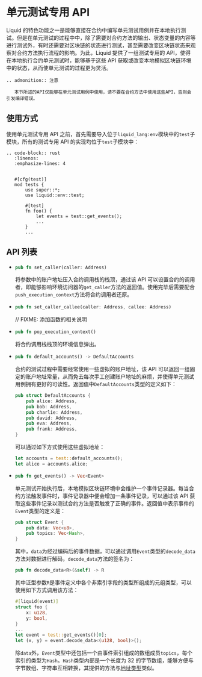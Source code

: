 # 单元测试专用 API

Liquid 的特色功能之一是能够直接在合约中编写单元测试用例并在本地执行测试。但是在单元测试的过程中中，除了需要对合约方法的输出、状态变量的内容等进行测试外，有时还需要对区块链的状态进行测试，甚至需要改变区块链状态来观察对合约方法执行流程的影响。为此，Liquid 提供了一组测试专用的 API，使得在本地执行合约单元测试时，能够基于这些 API 获取或改变本地模拟区块链环境中的状态，从而使单元测试的过程更为灵活。

```eval_rst
.. admonition:: 注意

   本节所述的API仅能够在单元测试用例中使用，请不要在合约方法中使用这些API，否则会引发编译错误。
```

## 使用方式

使用单元测试专用 API 之前，首先需要导入位于`liquid_lang:env`模块中的`test`子模块，所有的测试专用 API 的实现均位于`test`子模块中：

```eval_rst
.. code-block:: rust
   :linenos:
   :emphasize-lines: 4


   #[cfg(test)]
   mod tests {
       use super::*;
       use liquid::env::test;

       #[test]
       fn foo() {
           let events = test::get_events();
           ...
       }
       ...
```

## API 列表

<ul class="method-introduction">
<li>

```rust
pub fn set_caller(caller: Address)
```

</li>
<p>

将参数中的账户地址压入合约调用栈的栈顶，通过该 API 可以设置合约的调用者，即能够影响环境访问器的`get_caller`方法的返回值。使用完毕后需要配合`push_execution_context`方法将合约调用者还原。

</p>

<li>

```rust
pub fn set_caller_callee(caller: Address, callee: Address)
```

</li>
<p>

// FIXME: 添加函数的相关说明
</p>

<li>

```rust
pub fn pop_execution_context()
```

</li>
<p>

将合约调用栈栈顶的环境信息弹出。

</p>

<li>

```rust
pub fn default_accounts() -> DefaultAccounts
```

</li>
<p>

合约的测试过程中需要经常使用一些虚拟的账户地址，该 API 可以返回一组固定的账户地址常量，从而免去每次手工创建账户地址的麻烦，并使得单元测试用例拥有更好的可读性。返回值中`DefaultAccounts`类型的定义如下：

</p>

<div class="code-example">

```rust
pub struct DefaultAccounts {
    pub alice: Address,
    pub bob: Address,
    pub charlie: Address,
    pub david: Address,
    pub eva: Address,
    pub frank: Address,
}
```

</div>
<p>

可以通过如下方式使用这些虚拟地址：

</p>
<div class="code-example">

```rust
let accounts = test::default_accounts();
let alice = accounts.alice;
```

</div>

<li>

```rust
pub fn get_events() -> Vec<Event>
```

</li>

<p>

单元测试开始执行后，本地模拟区块链环境中会维护一个事件记录器。每当合约方法触发事件时，事件记录器中便会增加一条事件记录，可以通过该 API 获取这些事件记录以测试合约方法是否触发了正确的事件。返回值中表示事件的`Event`类型的定义是：

</p>

<div class ="code-example">

```rust
pub struct Event {
    pub data: Vec<u8>,
    pub topics: Vec<Hash>,
}
```

</div>
<p>

其中，`data`为经过编码后的事件数据，可以通过调用`Event`类型的`decode_data`方法对数据进行解码，`decode_data`方法的签名为：

</p>
<div class ="code-example">

```rust
pub fn decode_data<R>(&self) -> R
```

</div>
<p>

其中泛型参数`R`是事件定义中各个非索引字段的类型所组成的元组类型，可以使用如下方式调用该方法：

</p>
<div class ="code-example">

```rust
#[liquid(event)]
struct foo {
    x: u128,
    y: bool,
}
...
let event = test::get_events()[0];
let (x, y) = event.decode_data<(u128, bool)>();
```

</div>

<p>

除`data`外，`Event`类型中还包括一个由事件索引组成的数组成员`topics`，每个索引的类型为`Hash`。`Hash`类型内部是一个长度为 32 的字节数组，能够方便与字节数组、字符串互相转换，其提供的方法与[地址类型](../contract/types.html#id2)类似。

</p>
</ul>
